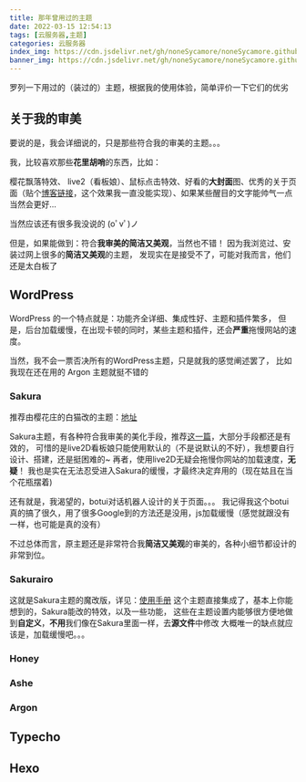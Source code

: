 ```yaml
---
title: 那年曾用过的主题
date: 2022-03-15 12:54:13
tags: [云服务器,主题]
categories: 云服务器 
index_img: https://cdn.jsdelivr.net/gh/noneSycamore/noneSycamore.github.io/2022/03/15/%E9%82%A3%E5%B9%B4%E6%9B%BE%E7%94%A8%E8%BF%87%E7%9A%84%E4%B8%BB%E9%A2%98/beautiful4.png
banner_img: https://cdn.jsdelivr.net/gh/noneSycamore/noneSycamore.github.io/2022/03/15/%E9%82%A3%E5%B9%B4%E6%9B%BE%E7%94%A8%E8%BF%87%E7%9A%84%E4%B8%BB%E9%A2%98/beautiful4.png
---
```

罗列一下用过的（装过的）主题，根据我的使用体验，简单评价一下它们的优劣
<!-- more -->
## 关于我的审美
要说的是，我会详细说的，只是那些符合我的审美的主题。。。

我，比较喜欢那些**花里胡哨**的东西，比如：

樱花飘落特效、 live2（看板娘）、鼠标点击特效、好看的**大封面**图、优秀的关于页面（贴个[博客链接](https://cungudafa.gitee.io/about/)，这个效果我一直没能实现）、如果某些醒目的文字能帅气一点当然会更好...

当然应该还有很多我没说的 (oﾟvﾟ)ノ

但是，如果能做到：符合**我审美的简洁又美观**，当然也不错！
因为我浏览过、安装过网上很多的**简洁又美观**的主题，
发现实在是接受不了，可能对我而言，他们还是太白板了

## WordPress
WordPress 的一个特点就是：功能齐全详细、集成性好、主题和插件繁多，
但是，后台加载缓慢，在出现卡顿的同时，某些主题和插件，还会**严重**拖慢网站的速度。

当然，我不会一票否决所有的WordPress主题，只是就我的感觉阐述罢了，
比如我现在还在用的 Argon 主题就挺不错的
### Sakura
推荐由樱花庄的白猫改的主题：[地址](https://2heng.xin/theme-sakura/comment-page-1/)

Sakura主题，有各种符合我审美的美化手段，推荐[这一篇](https://yremp.live/wordpress-sakura-teach/)，大部分手段都还是有效的，
可惜的是live2D看板娘只能使用默认的（不是说默认的不好），我想要自行设计、搭建，还是挺困难的~
再者，使用live2D无疑会拖慢你网站的加载速度，**无疑**！
我也是实在无法忍受进入Sakura的缓慢，才最终决定弃用的（现在姑且在当个花瓶摆着)

还有就是，我渴望的，botui对话机器人设计的关于页面。。。
我记得我这个botui真的搞了很久，用了很多Google到的方法还是没用，js加载缓慢（感觉就跟没有一样，也可能是真的没有）

不过总体而言，原主题还是非常符合我**简洁又美观**的审美的，各种小细节都设计的非常到位。
### Sakurairo
这就是Sakura主题的魔改版，详见：[使用手册](https://asuhe.jp/daily/sakurairo-user-manual/)
这个主题直接集成了，基本上你能想到的，Sakura能改的特效，以及一些功能，
这些在主题设置内能够很方便地做到**自定义**，**不用**我们像在Sakura里面一样，去**源文件**中修改
大概唯一的缺点就应该是，加载缓慢吧。。。
### Honey
### Ashe
### Argon
## Typecho
## Hexo